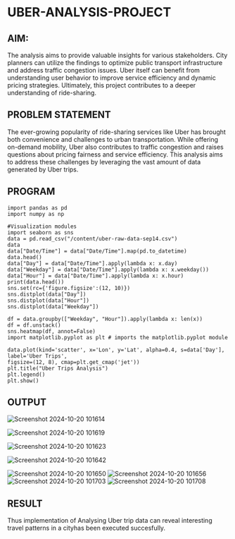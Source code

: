 # UBER-ANALYSIS-PROJECT


## AIM:
The analysis aims to provide valuable insights for various stakeholders. City planners
can utilize the findings to optimize public transport infrastructure and address traffic
congestion issues. Uber itself can benefit from understanding user behavior to improve
service efficiency and dynamic pricing strategies. Ultimately, this project contributes to
a deeper understanding of ride-sharing.


## PROBLEM STATEMENT
The ever-growing popularity of ride-sharing services like Uber has brought both convenience and challenges to urban transportation. While offering on-demand mobility, Uber also contributes to traffic congestion and raises questions about pricing fairness and service efficiency.
This analysis aims to address these challenges by leveraging the vast amount of data
generated by Uber trips.

## PROGRAM

```
import pandas as pd
import numpy as np

#Visualization modules
import seaborn as sns
data = pd.read_csv("/content/uber-raw-data-sep14.csv")
data
data["Date/Time"] = data["Date/Time"].map(pd.to_datetime)
data.head()
data["Day"] = data["Date/Time"].apply(lambda x: x.day)
data["Weekday"] = data["Date/Time"].apply(lambda x: x.weekday())
data["Hour"] = data["Date/Time"].apply(lambda x: x.hour)
print(data.head())
sns.set(rc={'figure.figsize':(12, 10)})
sns.distplot(data["Day"])
sns.distplot(data["Hour"])
sns.distplot(data["Weekday"])

df = data.groupby(["Weekday", "Hour"]).apply(lambda x: len(x))
df = df.unstack()
sns.heatmap(df, annot=False)
import matplotlib.pyplot as plt # imports the matplotlib.pyplot module

data.plot(kind='scatter', x='Lon', y='Lat', alpha=0.4, s=data['Day'], label='Uber Trips',
figsize=(12, 8), cmap=plt.get_cmap('jet'))
plt.title("Uber Trips Analysis")
plt.legend()
plt.show()

```
## OUTPUT
![Screenshot 2024-10-20 101614](https://github.com/user-attachments/assets/85f9013e-fee5-43d3-abf1-0c1ab73dd031)





![Screenshot 2024-10-20 101619](https://github.com/user-attachments/assets/03989823-a08c-4acf-9348-adfb1760c1e4)



![Screenshot 2024-10-20 101623](https://github.com/user-attachments/assets/4281474d-0710-45a7-a389-a39971a2a503)

![Screenshot 2024-10-20 101642](https://github.com/user-attachments/assets/548331b0-6505-4548-887f-0b56df9db1bd)

![Screenshot 2024-10-20 101650](https://github.com/user-attachments/assets/a9e47df3-a2d8-49ea-a75c-92487e104413)
![Screenshot 2024-10-20 101656](https://github.com/user-attachments/assets/9c25da71-82f7-4a3e-b339-b31f04dc1e57)
![Screenshot 2024-10-20 101703](https://github.com/user-attachments/assets/e6ef09e2-4490-40fd-83a5-a3209a058a19)
![Screenshot 2024-10-20 101708](https://github.com/user-attachments/assets/4a67676e-41c7-46bc-84c2-09f575a7f887)

## RESULT
Thus implementation of Analysing Uber trip data can reveal interesting travel patterns in a cityhas been executed succesfully.

